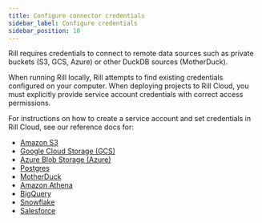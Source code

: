 ```yaml
---
title: Configure connector credentials
sidebar_label: Configure credentials
sidebar_position: 10
---
```


Rill requires credentials to connect to remote data sources such as private buckets (S3, GCS, Azure) or other DuckDB sources (MotherDuck).

When running Rill locally, Rill attempts to find existing credentials configured on your computer. When deploying projects to Rill Cloud, you must explicitly provide service account credentials with correct access permissions.

For instructions on how to create a service account and set credentials in Rill Cloud, see our reference docs for:

- [Amazon S3](./s3.md)
- [Google Cloud Storage (GCS)](./gcs.md)
- [Azure Blob Storage (Azure)](./azure.md)
- [Postgres](./postgres.md)
- [MotherDuck](./motherduck.md)
- [Amazon Athena](./athena.md)
- [BigQuery](./bigquery.md)
- [Snowflake](./snowflake.md)
- [Salesforce](./salesforce.md)

